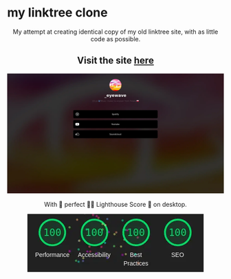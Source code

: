 # my linktree clone 

<div align="center">

My attempt at creating identical copy of my old linktree site, with as little code as possible.

## Visit the site [here](https://eye-wave.github.io/minimal-linktree-clone/)

![site preview](./assets/Screenshot.webp)


With 💯 perfect 🗼💡 Lighthouse Score 🎉 on desktop.

![perfect lighthouse score](./assets/Lighthouse.webp)

</div>
